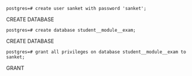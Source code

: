 `postgres=# create user sanket with password 'sanket';`

CREATE DATABASE

`postgres=# create database student__module__exam;`

CREATE DATABASE

`postgres=# grant all privileges on database student__module__exam to sanket;`

GRANT